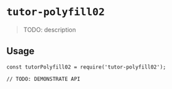 # `tutor-polyfill02`

> TODO: description

## Usage

```
const tutorPolyfill02 = require('tutor-polyfill02');

// TODO: DEMONSTRATE API
```
